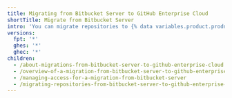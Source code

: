 ```yaml
---
title: Migrating from Bitbucket Server to GitHub Enterprise Cloud
shortTitle: Migrate from Bitbucket Server
intro: 'You can migrate repositories to {% data variables.product.prodname_dotcom %} with {% data variables.product.prodname_importer_proper_name %}.'
versions:
  fpt: '*'
  ghes: '*'
  ghec: '*'
children:
  - /about-migrations-from-bitbucket-server-to-github-enterprise-cloud
  - /overview-of-a-migration-from-bitbucket-server-to-github-enterprise-cloud
  - /managing-access-for-a-migration-from-bitbucket-server
  - /migrating-repositories-from-bitbucket-server-to-github-enterprise-cloud
---
```



